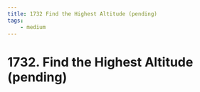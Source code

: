 ```yaml
---
title: 1732 Find the Highest Altitude (pending)
tags:
    - medium
---
```



# 1732. Find the Highest Altitude (pending)